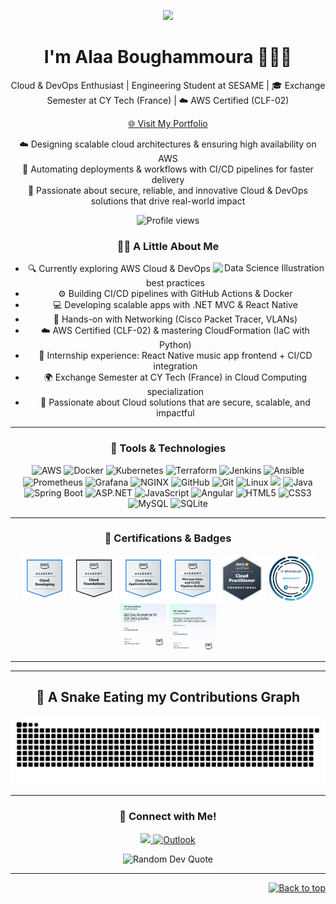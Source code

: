 <p align="center">
  <img src="https://readme-typing-svg.demolab.com/?lines=Hello,+Fellow+Explorer!&center=true&size=30&color=58A6FF">
</p>

<h1 align="center">I'm Alaa Boughammoura 👩🏻‍💻</h1>

<p align="center">
 Cloud & DevOps Enthusiast | Engineering Student at SESAME | 🎓 Exchange Semester at CY Tech (France)  |  ☁️ AWS Certified (CLF-02)  
</p>
<p align="center">
  <a href="https://boughammouraalaa.github.io/alaa-boughammoura/" target="_blank">
    🌐 Visit My Portfolio
  </a>
</p>


<p align="center">
  ☁️ Designing scalable cloud architectures & ensuring high availability on AWS<br>
  🔧 Automating deployments & workflows with CI/CD pipelines for faster delivery<br>
  🔐 Passionate about secure, reliable, and innovative Cloud & DevOps solutions that drive real-world impact
</p>



<div align="center">
  
![Profile views](https://komarev.com/ghpvc/?username=alaa-boughammoura&color=blue) 



### 👩‍💻 A Little About Me 

<img align="right" src="https://github.com/7oSkaaa/7oSkaaa/blob/main/Images/Right_Side.gif?raw=true" width="180px" alt="Data Science Illustration"/>

- 🔍 Currently exploring AWS Cloud & DevOps best practices  
- ⚙️ Building CI/CD pipelines with GitHub Actions & Docker  
- 💻 Developing scalable apps with .NET MVC & React Native  
- 📡 Hands-on with Networking (Cisco Packet Tracer, VLANs)    
- ☁️ AWS Certified (CLF-02) & mastering CloudFormation (IaC with Python)  
- 📱 Internship experience: React Native music app frontend + CI/CD integration  
- 🌍 Exchange Semester at CY Tech (France) in Cloud Computing specialization  
- 🤝 Passionate about Cloud solutions that are secure, scalable, and impactful  

---

### 🚀 Tools & Technologies

<p align="center">
  <!-- Cloud & DevOps -->
<p align="center">
  <!-- Cloud & DevOps -->
  <img src="https://www.vectorlogo.zone/logos/amazon_aws/amazon_aws-icon.svg" width="50" title="AWS" />
  <img src="https://cdn.jsdelivr.net/gh/devicons/devicon/icons/docker/docker-original.svg" width="50" title="Docker" />
  <img src="https://cdn.jsdelivr.net/gh/devicons/devicon/icons/kubernetes/kubernetes-plain.svg" width="50" title="Kubernetes" />
  <img src="https://www.vectorlogo.zone/logos/terraformio/terraformio-icon.svg" width="50" title="Terraform" />
  <img src="https://www.vectorlogo.zone/logos/jenkins/jenkins-icon.svg" width="50" title="Jenkins" />
  <img src="https://cdn.jsdelivr.net/gh/devicons/devicon/icons/ansible/ansible-original.svg" width="50" title="Ansible" />
  <img src="https://www.vectorlogo.zone/logos/prometheusio/prometheusio-icon.svg" width="50" title="Prometheus" />
  <img src="https://www.vectorlogo.zone/logos/grafana/grafana-icon.svg" width="50" title="Grafana" />
  <img src="https://cdn.jsdelivr.net/gh/devicons/devicon/icons/nginx/nginx-original.svg" width="50" title="NGINX" />
  <img src="https://cdn.jsdelivr.net/gh/devicons/devicon/icons/github/github-original.svg" width="50" title="GitHub" />
  <img src="https://cdn.jsdelivr.net/gh/devicons/devicon/icons/git/git-original.svg" width="50" title="Git" />
  <img src="https://cdn.jsdelivr.net/gh/devicons/devicon/icons/linux/linux-original.svg" width="50" title="Linux" />
  <img src="https://cdn.jsdelivr.net/gh/devicons/devicon/icons/bash/bash-original.svg" width="50" ti

  <!-- Programming & Frameworks -->
  <img src="https://cdn.jsdelivr.net/gh/devicons/devicon/icons/java/java-original.svg" width="50" title="Java" />
  <img src="https://cdn.jsdelivr.net/gh/devicons/devicon/icons/spring/spring-original.svg" width="50" title="Spring Boot" />
  <img src="https://cdn.jsdelivr.net/gh/devicons/devicon/icons/dot-net/dot-net-original.svg" width="50" title="ASP.NET" />
  <img src="https://cdn.jsdelivr.net/gh/devicons/devicon/icons/javascript/javascript-original.svg" width="50" title="JavaScript" />
  <img src="https://cdn.jsdelivr.net/gh/devicons/devicon/icons/angularjs/angularjs-original.svg" width="50" title="Angular" />
  <img src="https://cdn.jsdelivr.net/gh/devicons/devicon/icons/html5/html5-original.svg" width="50" title="HTML5" />
  <img src="https://cdn.jsdelivr.net/gh/devicons/devicon/icons/css3/css3-original.svg" width="50" title="CSS3" />

  <!-- Databases -->
  <img src="https://cdn.jsdelivr.net/gh/devicons/devicon/icons/mysql/mysql-original.svg" width="50" title="MySQL" />
  <img src="https://cdn.jsdelivr.net/gh/devicons/devicon/icons/sqlite/sqlite-original.svg" width="50" title="SQLite" />


</p>

---
### 📛 Certifications & Badges
<p align="center">
<a href="https://www.credly.com/users/alaa-boughammoura/"><img src="CloudDeveloping.png" alt="alaa-boughammoura" width="75" height="75"/></a>
<a href="https://www.credly.com/users/alaa-boughammoura/"><img src="CloudFondations.png" alt="alaa-boughammoura" width="75" height="75"/></a>
<a href="https://www.credly.com/users/alaa-boughammoura/"><img src="CloudWebApplicationBuilder.png" alt="alaa-boughammoura" width="75" height="75"/></a>
<a href="https://www.credly.com/users/alaa-boughammoura/"><img src="MicroservicesBuilder.png" alt="alaa-boughammoura" width="75" height="75"/></a>
<a href="https://www.credly.com/users/alaa-boughammoura/"><img src="AWSCloudFondations.png" alt="alaa-boughammoura" width="75" height="75"/></a>
<a href="https://www.credly.com/users/alaa-boughammoura/"><img src="ITSpecialistJavaScript.png" alt="alaa-boughammoura" width="75" height="75"/></a>
<a href="https://www.credly.com/users/alaa-boughammoura/"><img src="CDK.png" alt="alaa-boughammoura" width="75" height="75"/></a>
<a href="https://www.credly.com/users/alaa-boughammoura/"><img src="VPC.png" alt="alaa-boughammoura" width="75" height="75"/></a>
</p> 


---


<!-- github profile trophies     -->
 





<!-- github streak stats -->

---

## 🐍 A Snake Eating my Contributions Graph
	
<p align = "center">
	<img src = "https://github.com/7oSkaaa/7oSkaaa/blob/output/github-contribution-grid-snake.svg?" alt = "Snake Game"/>
</p>

 ---

### 💬 Connect with Me!

<p align="center">
  <a href="https://www.linkedin.com/in/alaa-boughammoura-9ab024284/" target="_blank">
    <img src="https://img.icons8.com/color/48/linkedin.png" width="40"/>
  </a>
  <a href="mailto: alaa.boughammoura@hotmail.com" target="_blank">
   <img src="https://img.icons8.com/color/48/microsoft-outlook-2019.png" width="40" title="Outlook" />
  </a>
</p>


<!-- random quote -->
<p align="center">
  <img src="https://quotes-github-readme.vercel.app/api?type=horizontal&theme=radical" alt="Random Dev Quote" />
</p>

 <hr/>




<p align="right">
  <a href="#top">
    <img src="https://img.shields.io/badge/Back%20to%20Top-↑-blue" alt="Back to top" />
  </a>
</p>

